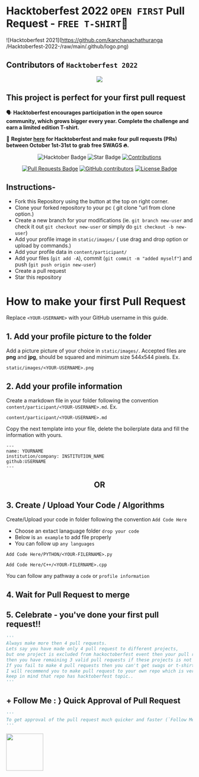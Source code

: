 # Hacktoberfest 2022 `OPEN FIRST` Pull Request - `FREE T-SHIRT`🎉
![Hacktoberfest 2021](https://github.com/kanchanachathuranga
/Hacktoberfest-2022-/raw/main/.github/logo.png)


## Contributors of `Hacktoberfest 2022`

<div align="center">

<a href="https://github.comkanchanachathuranga
/Hacktoberfest-2022-/graphs/contributors">
  <img src="https://contrib.rocks/image?repo=kanchanachathuranga
/Hacktoberfest-2022-" />
</a>
  
  </div>

## This project is perfect for your first pull request

🗣 **Hacktoberfest encourages participation in the open source community, which grows bigger every year. Complete the challenge and earn a limited edition T-shirt.**

📢 **Register [here](https://hacktoberfest.digitalocean.com) for Hacktoberfest and make four pull requests (PRs) between October 1st-31st to grab free SWAGS 🔥.**

<div align="center">

<img src="https://img.shields.io/badge/hacktoberfest-2022-blueviolet" alt="Hacktober Badge"/>
 <img src="https://img.shields.io/static/v1?label=%F0%9F%8C%9F&message=If%20Useful&style=style=flat&color=BC4E99" alt="Star Badge"/>
 <a href="https://github.com/kanchanachathuranga" ><img src="https://img.shields.io/badge/Contributions-welcome-violet.svg?style=flat&logo=git" alt="Contributions" /></a>

<a href="https://github.com/kanchanachathuranga
/Hacktoberfest-2022-/pulls"><img src="https://img.shields.io/github/issues-pr/kanchanachathuranga
/Hacktoberfest-2022-" alt="Pull Requests Badge"/></a>
<a href="https://github.com/kanchanachathuranga
/Hacktoberfest-2022-/graphs/contributors"><img alt="GitHub contributors" src="https://img.shields.io/github/contributors/kanchanachathuranga
/Hacktoberfest-2022-?color=2b9348"></a>
<a href="https://github.com/kanchanachathuranga
/Hacktoberfest-2022-/blob/master/LICENSE"><img src="https://img.shields.io/github/licensekanchanachathuranga
/Hacktoberfest-2022-?color=2b9348" alt="License Badge"/></a>

</div>

## Instructions-

- Fork this Repository using the button at the top on right corner.
- Clone your forked repository to your pc ( git clone "url from clone option.)
- Create a new branch for your modifications (ie. `git branch new-user` and check it out `git checkout new-user` or simply do `git checkout -b new-user`)
- Add your profile image in `static/images/` ( use drag and drop option or upload by commands.)
- Add your profile data in `content/participant/`
- Add your files (`git add -A`), commit (`git commit -m "added myself"`) and push (`git push origin new-user`)
- Create a pull request
- Star this repository

# How to make your first Pull Request

Replace `<YOUR-USERNAME>` with your GitHub username in this guide.

## 1. Add your profile picture to the folder

Add a picture picture of your choice in `static/images/`. Accepted files are **png** and **jpg**, should be squared and minimum size 544x544 pixels. Ex.

```
static/images/<YOUR-USERNAME>.png
```


## 2. Add your profile information

Create a markdown file in your folder following the convention `content/participant/<YOUR-USERNAME>.md`. Ex.

```
content/participant/<YOUR-USERNAME>.md
```

Copy the next template into your file, delete the boilerplate data and fill the information with yours.

```
---
name: YOURNAME
institution/company: INSTITUTION_NAME
github:USERNAME
---
```

<div align="center">
<h2> OR </h2>
</div>

## 3. Create / Upload Your Code / Algorithms

Create/Upload your code in folder following the convention `Add Code Here`
- Choose an extact lanaguage folder `drop your code`
- Below is `an example` to add file properly
- You can follow up `any languages`
```
Add Code Here/PYTHON/<YOUR-FILERNAME>.py
```
```
Add Code Here/C++/<YOUR-FILERNAME>.cpp
```
You can follow any pathway a `code` or `profile information`

## 4. Wait for Pull Request to merge

## 5. Celebrate - you've done your first pull request!!

```py
'''
Always make more then 4 pull requests.
Lets say you have made only 4 pull request to different projects,
but one project is excluded from hackoctoberfest event then your pull request will not be counted and 
then you have remaining 3 valid pull requests if these projects is not excluded.
If you fail to make 4 pull requests then you can't get swags or t-shirts.
I will recommend you to make pull request to your own repo which is very very safest side for you..
keep in mind that repo has hacktoberfest topic..
'''
```

## + Follow Me : } Quick Approval of Pull Request

```py
'''
To get approval of the pull request much quicker and faster (`Follow Me`)🚀
'''
```

<tr><td align="center"><a href="https://github.com/kanchanachathuranga"><kbd><img src="https://avatars3.githubusercontent.com//kanchanachathuranga?size=100" width="100px;" alt=""/></kbd><br /><sub><b/kanchana chathuranga</b></sub></a><br /></td>

</tr>

